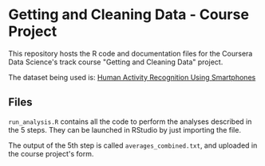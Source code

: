Getting and Cleaning Data - Course Project
==========================================

This repository hosts the R code and documentation files for the Coursera Data Science's track course "Getting and Cleaning Data" project.

The dataset being used is: [Human Activity Recognition Using Smartphones](http://archive.ics.uci.edu/ml/datasets/Human+Activity+Recognition+Using+Smartphones)

## Files

`run_analysis.R` contains all the code to perform the analyses described in the 5 steps. They can be launched in RStudio by just importing the file.

The output of the 5th step is called `averages_combined.txt`, and uploaded in the course project's form.